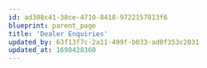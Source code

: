 ```yaml
---
id: ad308c41-38ce-4710-8418-9722157813f6
blueprint: parent_page
title: 'Dealer Enquiries'
updated_by: 63f13f7c-2a11-499f-b033-ad0f353c2031
updated_at: 1698428360
---
```

